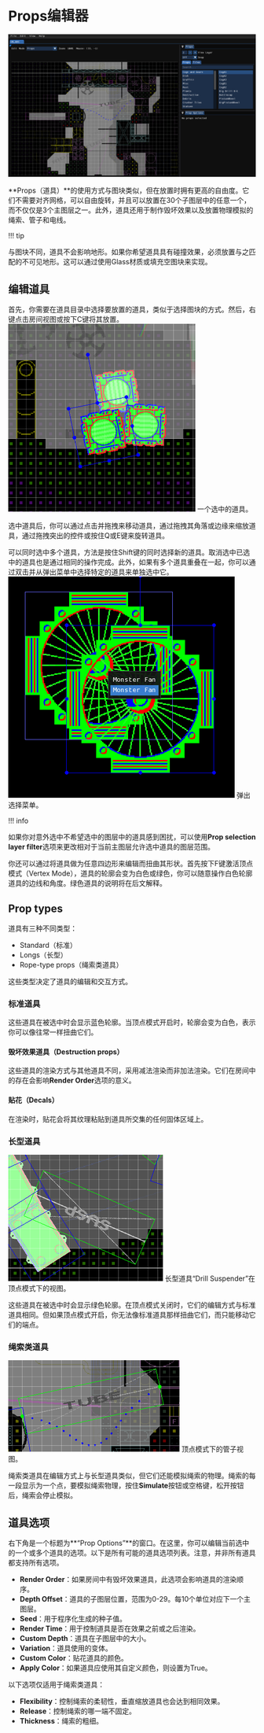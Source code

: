 # Props编辑器  

![道具编辑器的截图](img/prop-editor.png)  

**Props（道具）**的使用方式与图块类似，但在放置时拥有更高的自由度。它们不需要对齐网格，可以自由旋转，并且可以放置在30个子图层中的任意一个，而不仅仅是3个主图层之一。此外，道具还用于制作毁坏效果以及放置物理模拟的绳索、管子和电线。  

!!! tip  

与图块不同，道具不会影响地形。如果你希望道具具有碰撞效果，必须放置与之匹配的不可见地形。这可以通过使用Glass材质或填充空图块来实现。  

## 编辑道具  

首先，你需要在道具目录中选择要放置的道具，类似于选择图块的方式。然后，右键点击房间视图或按下C键将其放置。  
![一个选中的道具。](img/selected-prop.png) 一个选中的道具。  

选中道具后，你可以通过点击并拖拽来移动道具，通过拖拽其角落或边缘来缩放道具，通过拖拽突出的控件或按住Q或E键来旋转道具。  

可以同时选中多个道具，方法是按住Shift键的同时选择新的道具。取消选中已选中的道具也是通过相同的操作完成。此外，如果有多个道具重叠在一起，你可以通过双击并从弹出菜单中选择特定的道具来单独选中它。  
![弹出选择菜单。](img/prop-select-popup.png) 弹出选择菜单。  

!!! info  

如果你对意外选中不希望选中的图层中的道具感到困扰，可以使用**Prop selection layer filter**选项来更改相对于当前主图层允许选中道具的图层范围。  

你还可以通过将道具做为任意四边形来编辑而扭曲其形状。首先按下F键激活顶点模式（Vertex Mode），道具的轮廓会变为白色或绿色，你可以随意操作白色轮廓道具的边线和角度。绿色道具的说明将在后文解释。  

## Prop types  

道具有三种不同类型：  

- Standard（标准）  
- Longs（长型）  
- Rope-type props（绳索类道具）  

这些类型决定了道具的编辑和交互方式。  

### 标准道具  

这些道具在被选中时会显示蓝色轮廓。当顶点模式开启时，轮廓会变为白色，表示你可以像往常一样扭曲它们。  

#### 毁坏效果道具（Destruction props）  

这些道具的渲染方式与其他道具不同，采用减法渲染而非加法渲染。它们在房间中的存在会影响**Render Order**选项的意义。  

#### 贴花（Decals）  

在渲染时，贴花会将其纹理粘贴到道具所交集的任何固体区域上。  

### 长型道具 

![长型道具“钻机悬挂器”在顶点模式下的视图。](img/long-prop.png) 长型道具“Drill Suspender”在顶点模式下的视图。  

这些道具在被选中时会显示绿色轮廓。在顶点模式关闭时，它们的编辑方式与标准道具相同。但如果顶点模式开启，你无法像标准道具那样扭曲它们，而只能移动它们的端点。  

### 绳索类道具 

![顶点模式下的管子视图。](img/rope-prop.png) 顶点模式下的管子视图。  

绳索类道具在编辑方式上与长型道具类似，但它们还能模拟绳索的物理。绳索的每一段显示为一个点，要模拟绳索物理，按住**Simulate**按钮或空格键，松开按钮后，绳索会停止模拟。  

## 道具选项

右下角是一个标题为**“Prop Options”**的窗口。在这里，你可以编辑当前选中的一个或多个道具的选项。以下是所有可能的道具选项列表。注意，并非所有道具都支持所有选项。  

- **Render Order**：如果房间中有毁坏效果道具，此选项会影响道具的渲染顺序。  
- **Depth Offset**：道具的子图层位置，范围为0-29。每10个单位对应下一个主图层。  
- **Seed**：用于程序化生成的种子值。  
- **Render Time**：用于控制道具是否在效果之前或之后渲染。  
- **Custom Depth**：道具在子图层中的大小。  
- **Variation**：道具使用的变体。  
- **Custom Color**：贴花道具的颜色。  
- **Apply Color**：如果道具应使用其自定义颜色，则设置为True。  

以下选项仅适用于绳索类道具：  

- **Flexibility**：控制绳索的柔韧性，垂直缩放道具也会达到相同效果。  
- **Release**：控制绳索的哪一端不固定。  
- **Thickness**：绳索的粗细。
